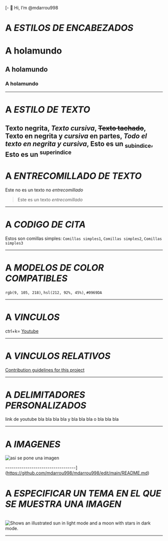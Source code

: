 [- 👋 Hi, I’m @mdarrou998
# A ***ESTILOS DE ENCABEZADOS***
# A holamundo
## A holamundo
### A holamundo
--------------------------------
# A ***ESTILO DE TEXTO***
**Texto negrita**,
_Texto cursiva_,
~~Texto tachado~~,
**Texto en negrita y _cursiva_ en partes**,
***Todo el texto en negrita y cursiva***,
Esto es un <sub>subindice</sub>,
Esto es un <sup>superindice</sup>
----------------------------------
# A ***ENTRECOMILLADO DE TEXTO***
Este no es un texto no _entrecomillado_
> Este es un texto _entrecomillado_
----------------------------------
# A ***CODIGO DE CITA***
Estos son comillas simples:
`Comillas simples1`,
`Comillas simples2`,
`Comillas simples3`

----------------------------------
# A ***MODELOS DE COLOR COMPATIBLES***
`rgb(9, 105, 218)`,
`hsl(212, 92%, 45%)`,
`#0969DA`

----------------------------------
# A ***VINCULOS***
ctrl+k=
[Youtube](www.youtube.com)

----------------------------------
# A ***VINCULOS RELATIVOS***
[Contribution guidelines for this project](docs/CONTRIBUTING.md)

----------------------------------
# A ***DELIMITADORES PERSONALIZADOS***
<a name="[Mi punto de vista](https://www.google.com/search?q=youtube&rlz=1C1UEAD_esES1129ES1129&oq=you&gs_lcrp=EgZjaHJvbWUqBwgBEAAYjwIyBggAEEUYOTIHCAEQABiPAjIHCAIQABiPAjIHCAMQABiPAtIBCDE0ODdqMGoxqAIAsAIA&sourceid=chrome&ie=UTF-8)">link de youtube</a>
bla bla bla bla y bla bla bla o bla bla bla

-----------------------------------
# A ***IMAGENES***
![asi se pone una imagen](https://myoctocat.com/assets/images/base-octocat.svg)

-----------------------------------](https://github.com/mdarrou998/mdarrou998/edit/main/README.md)
# A ***ESPECIFICAR UN TEMA EN EL QUE SE MUESTRA UNA IMAGEN***

<picture>
  <source media="(prefers-color-scheme: dark)" srcset="https://user-images.githubusercontent.com/25423296/163456776-7f95b81a-f1ed-45f7-b7ab-8fa810d529fa.png">
  <source media="(prefers-color-scheme: light)" srcset="https://user-images.githubusercontent.com/25423296/163456779-a8556205-d0a5-45e2-ac17-42d089e3c3f8.png">
  <img alt="Shows an illustrated sun in light mode and a moon with stars in dark mode." src="https://user-images.githubusercontent.com/25423296/163456779-a8556205-d0a5-45e2-ac17-42d089e3c3f8.png">
</picture>

-----------------------------------
